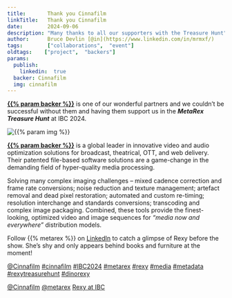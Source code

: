 ```yaml
---
title:       Thank you Cinnafilm
linkTitle:   Thank you Cinnafilm
date:        2024-09-06
description: "Many thanks to all our supporters with the Treasure Hunt"
author:      Bruce Devlin [@in](https://www.linkedin.com/in/mrmxf/)
tags:        ["collaborations",  "event"]
oldtags:    ["project",  "backers"]
params:
  publish:
    linkedin:  true
  backer: Cinnafilm
  img: cinnafilm
---
```


**[{{% param backer %}}][web]** is one of our wonderful partners and we couldn’t be successful without them and having them support us in the ***MetaRex Treasure Hunt*** at IBC 2024.

<img  class = "ui centered bordered rounded image" src = "featured-{{% param img
%}}.png" alt = "{{% param img %}}">

**[{{% param backer %}}][web]** is a global leader in innovative video and
audio optimization solutions for broadcast, theatrical, OTT, and web delivery.
Their patented file-based software solutions are a game-change in the demanding
field of hyper-quality media processing.

Solving many complex imaging challenges – mixed cadence correction and frame
rate conversions; noise reduction and texture management; artefact removal and
dead pixel restoration; automated and custom re-timing; resolution interchange
and standards conversions; transcoding and complex image packaging.  Combined,
these tools provide the finest-looking, optimized video and image sequences for
*“media now and everywhere”* distribution models.

Follow {{% metarex %}} on [LinkedIn][limrx] to catch a glimpse of Rexy before
the show. She’s shy and only appears behind books and furniture at the moment!

[@Cinnafilm](https://www.linkedin.com/company/cinnafilm-inc./)
[#cinnafilm](https://www.linkedin.com/search/results/all/?keywords=%23cinnafilm)
[#IBC2024](https://www.linkedin.com/search/results/all/?keywords=%23IBC2024)
[#metarex](https://www.linkedin.com/search/results/all/?keywords=%23metarex)
[#rexy](https://www.linkedin.com/search/results/all/?keywords=%23rexy)
[#media](https://www.linkedin.com/search/results/all/?keywords=%23media)
[#metadata](https://www.linkedin.com/search/results/all/?keywords=%23metadata)
[#rexytreasurehunt](https://www.linkedin.com/search/results/all/?keywords=%23rexytreasurehunt)
[#dinorexy](https://www.linkedin.com/search/results/all/?keywords=%23dinorexy)

<i class = "linkedin icon"></i>[@Cinnafilm](https://www.linkedin.com/company/cinnafilm-inc./)
<i class = "linkedin icon"></i>[@metarex][limrx]
<i class = "linkedin icon"></i>[Rexy at IBC][lirxy]

[web]:    https://cinnafilm.com/
[meet]:   https://cinnafilm.com/ibc/

[limrx]:   https://uk.linkedin.com/company/metarex-media
[lirxy]:   https://www.linkedin.com/search/results/all/?keywords=%23ibc2024%20%23metarex%20%23rexy
[rxydraw]: https://ibc2024.mapyourshow.com/8_0/floorplan/?st=keyword&hallID=J&sv=V-NOVA&selectedBooth=14.AI03
